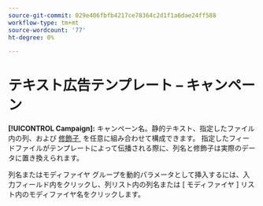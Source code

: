 ```yaml
---
source-git-commit: 029e406fbfb4217ce78364c2d1f1a6dae24ff588
workflow-type: tm+mt
source-wordcount: '77'
ht-degree: 0%

---
```

# テキスト広告テンプレート – キャンペーン

**[!UICONTROL Campaign]:** キャンペーン名。静的テキスト、指定したファイル内の列、および [&#x200B; 修飾子 &#x200B;](/help/search-social-commerce/campaign-management/inventory-feeds/modifiers-manage.md) を任意に組み合わせて構成できます。 指定したフィードファイルがテンプレートによって伝播される際に、列名と修飾子は実際のデータに置き換えられます。

列名またはモディファイヤ グループを動的パラメータとして挿入するには、入力フィールド内をクリックし、列リスト内の列名または [ モディファイヤ ] リスト内のモディファイヤ名をクリックします。
